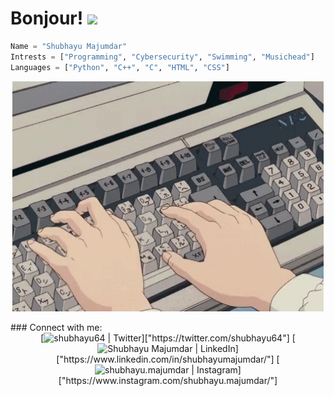 # Bonjour! <img src="https://raw.githubusercontent.com/MartinHeinz/MartinHeinz/master/wave.gif" width="30px">

```python
Name = "Shubhayu Majumdar"
Intrests = ["Programming", "Cybersecurity", "Swimming", "Musichead"]
Languages = ["Python", "C++", "C", "HTML", "CSS"]
```
<div align=center>

[![coding speed x 1000](/images/tenor.gif)](https://github.com/shubhayu-64)

</div>
### Connect with me:
<div align=center>
[<img alt="shubhayu64 | Twitter" width="22px" src="https://cdn.jsdelivr.net/npm/simple-icons@v3/icons/twitter.svg" />]["https://twitter.com/shubhayu64"]
[<img alt="Shubhayu Majumdar | LinkedIn" width="22px" src="https://cdn.jsdelivr.net/npm/simple-icons@v3/icons/linkedin.svg" />]["https://www.linkedin.com/in/shubhayumajumdar/"]
[<img alt="shubhayu.majumdar | Instagram" width="22px" src="https://cdn.jsdelivr.net/npm/simple-icons@v3/icons/instagram.svg" />]["https://www.instagram.com/shubhayu.majumdar/"]
</div>

<!--
**shubhayu-64/shubhayu-64** is a ✨ _special_ ✨ repository because its `README.md` (this file) appears on your GitHub profile.

Here are some ideas to get you started:

- 🔭 I’m currently working on ...
- 🌱 I’m currently learning ...
- 👯 I’m looking to collaborate on ...
- 🤔 I’m looking for help with ...
- 💬 Ask me about ...
- 📫 How to reach me: ...
- 😄 Pronouns: ...
- ⚡ Fun fact: ...
-->
